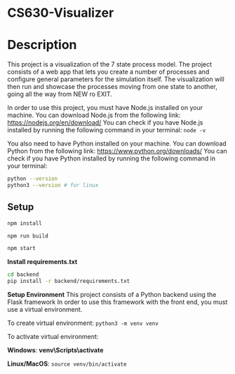 # CS630-Visualizer

# Description

This project is a visualization of the 7 state process model. The project consists of a web app that lets you create a number of processes and configure general parameters for the simulation itself. The visualization will then run and showcase the processes moving from one state to another, going all the way from NEW ro EXIT.

In order to use this project, you must have Node.js installed on your machine. You can download Node.js from the following link: https://nodejs.org/en/download/
You can check if you have Node.js installed by running the following command in your terminal: `node -v`

You also need to have Python installed on your machine. You can download Python from the following link: https://www.python.org/downloads/
You can check if you have Python installed by running the following command in your terminal:

```bash
python --version
python3 --version # for linux
```

## Setup

```bash
npm install
```

```bash
npm run build
```

```bash
npm start
```

**Install requirements.txt**

```bash
cd backend
pip install -r backend/requirements.txt
```

**Setup Environment**
This project consists of a Python backend using the Flask framework In order to use this framework with the front end, you must use a virtual environment.

To create virtual environment: `python3 -m venv venv`

To activate virtual environment:

**Windows**: **venv\Scripts\activate**

**Linux/MacOS**: `source venv/bin/activate`
